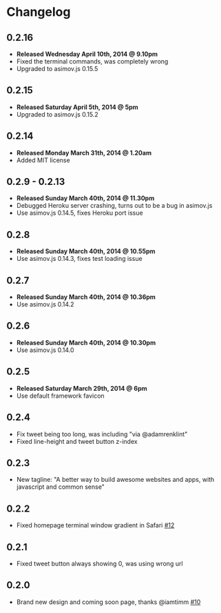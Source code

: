 # Changelog

## 0.2.16

  - **Released Wednesday April 10th, 2014 @ 9.10pm**
  - Fixed the terminal commands, was completely wrong
  - Upgraded to asimov.js 0.15.5

## 0.2.15

  - **Released Saturday April 5th, 2014 @ 5pm**
  - Upgraded to asimov.js 0.15.2

## 0.2.14

  - **Released Monday March 31th, 2014 @ 1.20am**
  - Added MIT license

## 0.2.9 - 0.2.13

  - **Released Sunday March 40th, 2014 @ 11.30pm**
  - Debugged Heroku server crashing, turns out to be a bug in asimov.js
  - Use asimov.js 0.14.5, fixes Heroku port issue

## 0.2.8

  - **Released Sunday March 40th, 2014 @ 10.55pm**
  - Use asimov.js 0.14.3, fixes test loading issue

## 0.2.7

  - **Released Sunday March 40th, 2014 @ 10.36pm**
  - Use asimov.js 0.14.2

## 0.2.6

  - **Released Sunday March 40th, 2014 @ 10.30pm**
  - Use asimov.js 0.14.0

## 0.2.5

  - **Released Saturday March 29th, 2014 @ 6pm**
  - Use default framework favicon

## 0.2.4

  - Fix tweet being too long, was including "via @adamrenklint"
  - Fixed line-height and tweet button z-index

## 0.2.3

  - New tagline: "A better way to build awesome websites and apps, with javascript and common sense"

## 0.2.2

  - Fixed homepage terminal window gradient in Safari [#12](https://github.com/adamrenklint/asimovjs.org/issues/12)

## 0.2.1

  - Fixed tweet button always showing 0, was using wrong url

## 0.2.0

  - Brand new design and coming soon page, thanks @iamtimm [#10](https://github.com/adamrenklint/asimovjs.org/issues/10)
